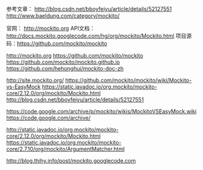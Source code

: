 
参考文章：
http://blog.csdn.net/bboyfeiyu/article/details/52127551
http://www.baeldung.com/category/mockito/

官网： http://mockito.org
API文档：http://docs.mockito.googlecode.com/hg/org/mockito/Mockito.html
项目源码：https://github.com/mockito/mockito

http://mockito.org
https://github.com/mockito/mockito
https://github.com/mockito/mockito.github.io
https://github.com/hehonghui/mockito-doc-zh

http://site.mockito.org/
https://github.com/mockito/mockito/wiki/Mockito-vs-EasyMock
https://static.javadoc.io/org.mockito/mockito-core/2.12.0/org/mockito/Mockito.html
http://blog.csdn.net/bboyfeiyu/article/details/52127551

https://code.google.com/archive/p/mockito/wikis/MockitoVSEasyMock.wiki
https://code.google.com/archive/

http://static.javadoc.io/org.mockito/mockito-core/2.12.0/org/mockito/Mockito.html
https://static.javadoc.io/org.mockito/mockito-core/2.7.10/org/mockito/ArgumentMatcher.html

http://blog.thihy.info/post/mockito.googlecode.com





















